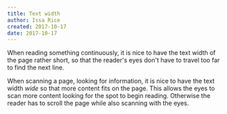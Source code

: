 ```yaml
---
title: Text width
author: Issa Rice
created: 2017-10-17
date: 2017-10-17
---
```


When reading something continuously, it is nice to have the text width of the
page rather short, so that the reader's eyes don't have to travel too far to
find the next line.

When scanning a page, looking for information, it is nice to have the text
width *wide* so that more content fits on the page. This allows the eyes to
scan more content looking for the spot to begin reading. Otherwise the reader
has to scroll the page while also scanning with the eyes.
